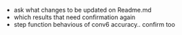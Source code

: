 * ask what changes to be updated on Readme.md
* which results that need confirmation again
* step function behavious of conv6 accuracy.. confirm too